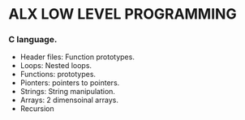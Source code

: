 # ALX LOW LEVEL PROGRAMMING
### C language.
* Header files: Function prototypes.
* Loops: Nested loops.
* Functions: prototypes.
* Pionters: pointers to pointers.
* Strings: String manipulation.
* Arrays: 2 dimensoinal arrays.
* Recursion
